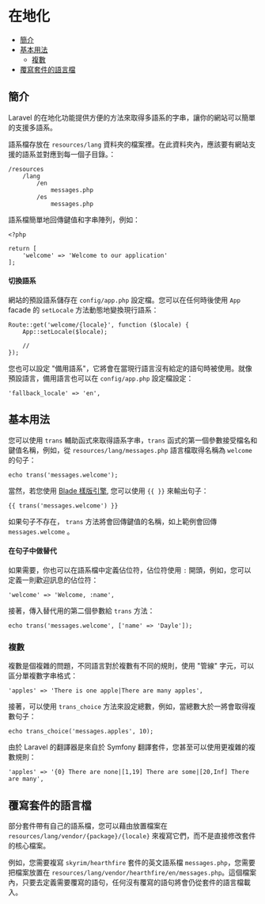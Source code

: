 # 在地化

- [簡介](#introduction)
- [基本用法](#basic-usage)
	- [複數](#pluralization)
- [覆寫套件的語言檔](#overriding-vendor-language-files)

<a name="introduction"></a>
## 簡介

Laravel 的在地化功能提供方便的方法來取得多語系的字串，讓你的網站可以簡單的支援多語系。

語系檔存放在 `resources/lang` 資料夾的檔案裡。在此資料夾內，應該要有網站支援的語系並對應到每一個子目錄。：

	/resources
		/lang
			/en
				messages.php
			/es
				messages.php

語系檔簡單地回傳鍵值和字串陣列，例如：

	<?php

	return [
		'welcome' => 'Welcome to our application'
	];

#### 切換語系

網站的預設語系儲存在 `config/app.php` 設定檔。您可以在任何時後使用 `App` facade 的 `setLocale` 方法動態地變換現行語系：

	Route::get('welcome/{locale}', function ($locale) {
		App::setLocale($locale);

		//
	});

您也可以設定 "備用語系"，它將會在當現行語言沒有給定的語句時被使用。就像預設語言，備用語言也可以在 `config/app.php` 設定檔設定：

	'fallback_locale' => 'en',

<a name="basic-usage"></a>
## 基本用法

您可以使用 `trans` 輔助函式來取得語系字串，`trans` 函式的第一個參數接受檔名和鍵值名稱，例如，從 `resources/lang/messages.php` 語言檔取得名稱為 `welcome` 的句子：

	echo trans('messages.welcome');

當然，若您使用 [Blade 樣版引擎](/docs/{{version}}/blade), 您可以使用 `{{ }}` 來輸出句子：

	{{ trans('messages.welcome') }}

如果句子不存在， `trans` 方法將會回傳鍵值的名稱，如上範例會回傳 `messages.welcome` 。

#### 在句子中做替代

如果需要，你也可以在語系檔中定義佔位符，佔位符使用 `:` 開頭，例如，您可以定義一則歡迎訊息的佔位符：

	'welcome' => 'Welcome, :name',

接著，傳入替代用的第二個參數給 `trans` 方法：

	echo trans('messages.welcome', ['name' => 'Dayle']);

<a name="pluralization"></a>
### 複數

複數是個複雜的問題，不同語言對於複數有不同的規則，使用 "管線" 字元，可以區分單複數字串格式：

	'apples' => 'There is one apple|There are many apples',

接著，可以使用 `trans_choice` 方法來設定總數，例如，當總數大於一將會取得複數句子：

	echo trans_choice('messages.apples', 10);

由於 Laravel 的翻譯器是來自於 Symfony 翻譯套件，您甚至可以使用更複雜的複數規則：

	'apples' => '{0} There are none|[1,19] There are some|[20,Inf] There are many',

<a name="overriding-vendor-language-files"></a>
## 覆寫套件的語言檔

部分套件帶有自己的語系檔，您可以藉由放置檔案在 `resources/lang/vendor/{package}/{locale}` 來複寫它們，而不是直接修改套件的核心檔案。

例如，您需要複寫 `skyrim/hearthfire` 套件的英文語系檔 `messages.php`，您需要把檔案放置在 `resources/lang/vendor/hearthfire/en/messages.php`。這個檔案內，只要去定義需要覆寫的語句，任何沒有覆寫的語句將會仍從套件的語言檔載入。

